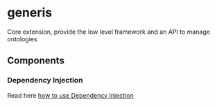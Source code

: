 generis
=======

Core extension, provide the low level framework and an API to manage ontologies

## Components

### Dependency Injection

Read here [how to use Dependency Injection](./core/DependencyInjection/README.md)